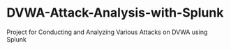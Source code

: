 # DVWA-Attack-Analysis-with-Splunk
Project for Conducting and Analyzing Various Attacks on DVWA using Splunk
